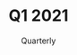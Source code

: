 ---
title: Q1 2021
subtitle: Quarterly
layout: default
modal-id: 2
date: 
img: Yellow_Tulips_by_Kailanie.jpg
thumbnail: Yellow_Tulips_by_Kailanie.jpg
alt: image-alt
description: 
github-link: 

---